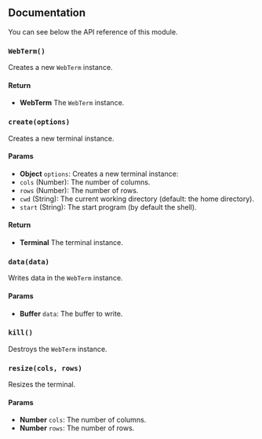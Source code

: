 ## Documentation
You can see below the API reference of this module.

### `WebTerm()`
Creates a new `WebTerm` instance.

#### Return
- **WebTerm** The `WebTerm` instance.

### `create(options)`
Creates a new terminal instance.

#### Params
- **Object** `options`: Creates a new terminal instance:
 - `cols` (Number): The number of columns.
 - `rows` (Number): The number of rows.
 - `cwd` (String): The current working directory (default: the home directory).
 - `start` (String): The start program (by default the shell).

#### Return
- **Terminal** The terminal instance.

### `data(data)`
Writes data in the `WebTerm` instance.

#### Params
- **Buffer** `data`: The buffer to write.

### `kill()`
Destroys the `WebTerm` instance.

### `resize(cols, rows)`
Resizes the terminal.

#### Params
- **Number** `cols`: The number of columns.
- **Number** `rows`: The number of rows.

